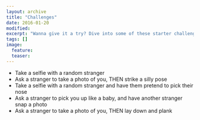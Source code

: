 ```yaml
---
layout: archive
title: "Challenges"
date: 2016-01-20
modified:
excerpt: "Wanna give it a try? Dive into some of these starter challenges!"
tags: []
image:
  feature:
  teaser:
---
```


- Take a selfie with a random stranger
- Ask a stranger to take a photo of you, THEN strike a silly pose
- Take a selfie with a random stranger and have them pretend to pick their nose
- Ask a stranger to pick you up like a baby, and have another stranger snap a photo
- Ask a stranger to take a photo of you, THEN lay down and plank
